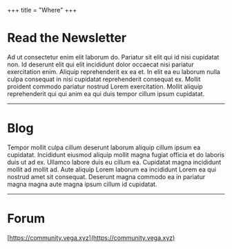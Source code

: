 +++
title = "Where"
+++
# Read the Newsletter
Ad ut consectetur enim elit laborum do. Pariatur sit elit qui id nisi cupidatat non. Id deserunt elit qui elit incididunt dolor occaecat nisi pariatur exercitation enim. Aliquip reprehenderit ex ea et. In elit ea eu laborum nulla culpa consequat in nisi cupidatat reprehenderit consequat ex. Mollit proident commodo pariatur nostrud Lorem exercitation. Mollit aliquip reprehenderit qui qui anim ea qui duis tempor cillum ipsum cupidatat.

---

# Blog
Tempor mollit culpa cillum deserunt laborum aliquip cillum ipsum ea cupidatat. Incididunt eiusmod aliquip mollit magna fugiat officia et do laboris duis ut ad ex. Ullamco labore duis eu cillum ea. Cupidatat magna incididunt mollit ad mollit ad. Aute aliquip Lorem laborum ea incididunt Lorem ea qui nostrud amet sit consequat. Deserunt magna commodo ea in pariatur magna magna aute magna ipsum cillum id cupidatat.

---

# Forum
[https://community.vega.xyz](https://community.vega.xyz)